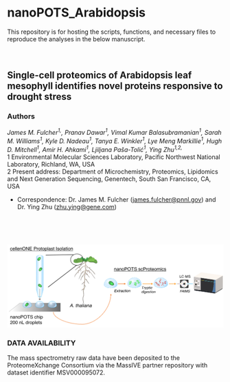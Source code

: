 # nanoPOTS_Arabidopsis
This repository is for hosting the scripts, functions, and necessary files to reproduce the analyses in the below manuscript.
<br>
<br>
<br>

## Single-cell proteomics of Arabidopsis leaf mesophyll identifies novel proteins responsive to drought stress
### Authors
_James M. Fulcher<sup>1,*</sup>, Pranav Dawar<sup>1</sup>, Vimal Kumar Balasubramanian<sup>1</sup>, Sarah M. Williams<sup>1</sup>, Kyle D. Nadeau<sup>1</sup>, Tanya E. Winkler<sup>1</sup>, Lye Meng Markillie<sup>1</sup>, Hugh D. Mitchell<sup>1</sup>, Amir H. Ahkami<sup>1</sup>, Ljiljana Paša-Tolić<sup>1</sup>, Ying Zhu<sup>1,2,*</sup>_
<br>
1	Environmental Molecular Sciences Laboratory, Pacific Northwest National Laboratory, Richland, WA, USA
<br>
2	Present address: Department of Microchemistry, Proteomics, Lipidomics and Next Generation Sequencing, Genentech, South San Francisco, CA, USA
* Correspondence: Dr. James M. Fulcher (james.fulcher@pnnl.gov) and Dr. Ying Zhu (zhu.ying@gene.com)
<br>
<br>
<br>

![alt text](https://github.com/Cajun-data/nanoPOTS_Arabidopsis/blob/main/Scheme1.png)

### DATA AVAILABILITY
The mass spectrometry raw data have been deposited to the ProteomeXchange Consortium via the MassIVE partner repository with dataset identifier MSV000095072. 
